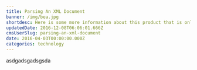 ```yaml
---
title: Parsing An XML Document
banner: /img/bea.jpg
shortdesc: Here is some more information about this product that is only revealed once clicked on.
updatedDate: 2016-12-08T06:06:01.666Z
cmsUserSlug: parsing-an-xml-document
date: 2016-04-03T00:00:00.000Z
categories: technology
---
```


asdgadsgadsgsda